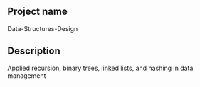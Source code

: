 ## Project name 
Data-Structures-Design

## Description
Applied recursion, binary trees, linked lists, and hashing in data management
